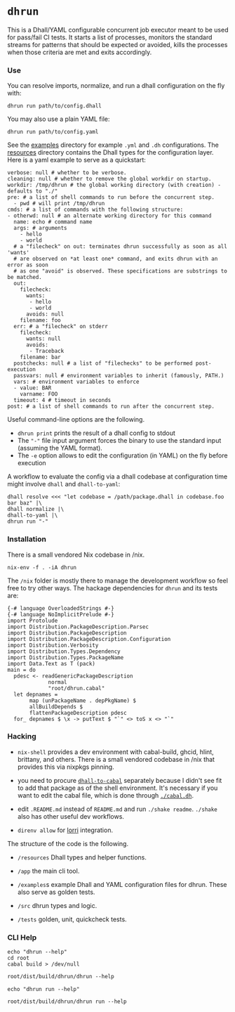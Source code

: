 `dhrun`
=======

This is a Dhall/YAML configurable concurrent job executor meant to be used for
pass/fail CI tests. It starts a list of processes, monitors the standard
streams for patterns that should be expected or avoided, kills the processes
when those criteria are met and exits accordingly.

### Use

You can resolve imports, normalize, and run a dhall configuration on the fly with:

```{.bash}
dhrun run path/to/config.dhall 
```

You may also use a plain YAML file:
```{.bash}
dhrun run path/to/config.yaml
```

See the [examples](./examples/) directory for example `.yml` and `.dh` configurations.
The [resources](./resources) directory contains the Dhall types for the configuration
layer. Here is a yaml example to serve as a quickstart:

```{.yaml}
verbose: null # whether to be verbose.
cleaning: null # whether to remove the global workdir on startup.
workdir: /tmp/dhrun # the global working directory (with creation) - defaults to "./"
pre: # a list of shell commands to run before the concurrent step.
  - pwd # will print /tmp/dhrun
cmds: # a list of commands with the following structure:
- otherwd: null # an alternate working directory for this command
  name: echo # command name 
  args: # arguments
    - hello
    - world
  # a "filecheck" on out: terminates dhrun successfully as soon as all 'wants'
  # are observed on *at least one* command, and exits dhrun with an error as soon 
  # as one "avoid" is observed. These specifications are substrings to be matched.
  out:
    filecheck:
      wants: 
       - hello
       - world
      avoids: null
    filename: foo
  err: # a "filecheck" on stderr
    filecheck:
      wants: null
      avoids:
       - Traceback
    filename: bar
  postchecks: null # a list of "filechecks" to be performed post-execution
  passvars: null # environment variables to inherit (famously, PATH.)
  vars: # environment variables to enforce 
  - value: BAR
    varname: FOO
  timeout: 4 # timeout in seconds
post: # a list of shell commands to run after the concurrent step.
```

Useful command-line options are the following.

- `dhrun print` prints the result of a dhall config to stdout
- The `"-"` file input argument forces the binary to use the standard input
  (assuming the YAML format).
- The `-e` option allows to edit the configuration (in YAML) on the fly before
  execution

A workflow to evaluate the config via a dhall codebase at configuration time
might involve `dhall` and `dhall-to-yaml`:

```{.bash}
dhall resolve <<< "let codebase = /path/package.dhall in codebase.foo bar baz" |\
dhall normalize |\
dhall-to-yaml |\
dhrun run "-" 
```

### Installation

There is a small vendored Nix codebase in /nix.

```
nix-env -f . -iA dhrun
```

The `/nix` folder is mostly there to manage the development workflow so feel
free to try other ways. The hackage dependencies for `dhrun` and its tests are:

```{.unwrap pipe="runhaskell | pandoc -t json"}
{-# language OverloadedStrings #-}
{-# language NoImplicitPrelude #-}
import Protolude
import Distribution.PackageDescription.Parsec
import Distribution.PackageDescription
import Distribution.PackageDescription.Configuration
import Distribution.Verbosity
import Distribution.Types.Dependency
import Distribution.Types.PackageName
import Data.Text as T (pack)
main = do
  pdesc <- readGenericPackageDescription
             normal
             "root/dhrun.cabal"
  let depnames =
       map (unPackageName . depPkgName) $
       allBuildDepends $
       flattenPackageDescription pdesc
  for_ depnames $ \x -> putText $ "`" <> toS x <> "`"
```

### Hacking

- `nix-shell` provides a dev environment with cabal-build, ghcid, hlint,
  brittany, and others. There is a small vendored codebase in /nix that
  provides this via nixpkgs pinning.  

- you need to procure
  [`dhall-to-cabal`](https://github.com/dhall-lang/dhall-to-cabal) separately
  because I didn't see fit to add that package as of the shell environment.
  It's necessary if you want to edit the cabal file, which is done through
  [`./cabal.dh`](./cabal.dh).

- edit `.README.md` instead of `README.md` and run `./shake readme`. `./shake`
  also has other useful dev workflows.

- `direnv allow` for [lorri](https://github.com/target/lorri) integration.

The structure of the code is the following.

- `/resources` Dhall types and helper functions.

- `/app` the main cli tool.

- `/examples`s example Dhall and YAML configuration files for dhrun. These
  also serve as golden tests.

- `/src` dhrun types and logic.

- `/tests` golden, unit, quickcheck tests.

### CLI Help

```{.hidden pipe="bash"}
echo "dhrun --help"
cd root
cabal build > /dev/null
```

```{.txt pipe="sh"}
root/dist/build/dhrun/dhrun --help
```

```{.bash}
echo "dhrun run --help"
```

```{.txt pipe="sh"}
root/dist/build/dhrun/dhrun run --help
```

